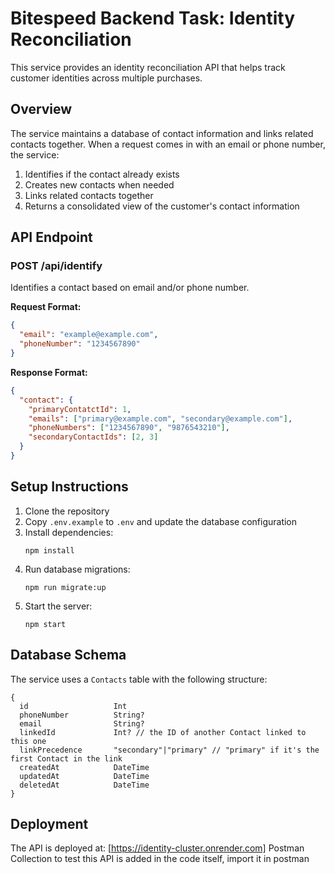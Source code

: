 # Bitespeed Backend Task: Identity Reconciliation

This service provides an identity reconciliation API that helps track customer identities across multiple purchases.

## Overview

The service maintains a database of contact information and links related contacts together. When a request comes in with an email or phone number, the service:

1. Identifies if the contact already exists
2. Creates new contacts when needed
3. Links related contacts together
4. Returns a consolidated view of the customer's contact information

## API Endpoint

### POST /api/identify

Identifies a contact based on email and/or phone number.

**Request Format:**
```json
{
  "email": "example@example.com",
  "phoneNumber": "1234567890"
}
```

**Response Format:**
```json
{
  "contact": {
    "primaryContatctId": 1,
    "emails": ["primary@example.com", "secondary@example.com"],
    "phoneNumbers": ["1234567890", "9876543210"],
    "secondaryContactIds": [2, 3]
  }
}
```

## Setup Instructions

1. Clone the repository
2. Copy `.env.example` to `.env` and update the database configuration
3. Install dependencies:
   ```
   npm install
   ```
4. Run database migrations:
   ```
   npm run migrate:up
   ```
5. Start the server:
   ```
   npm start
   ```

## Database Schema

The service uses a `Contacts` table with the following structure:

```
{
  id                   Int                   
  phoneNumber          String?
  email                String?
  linkedId             Int? // the ID of another Contact linked to this one
  linkPrecedence       "secondary"|"primary" // "primary" if it's the first Contact in the link
  createdAt            DateTime              
  updatedAt            DateTime              
  deletedAt            DateTime
}
```

## Deployment

The API is deployed at: [https://identity-cluster.onrender.com]
Postman Collection to test this API is added in the code itself, import it in postman
